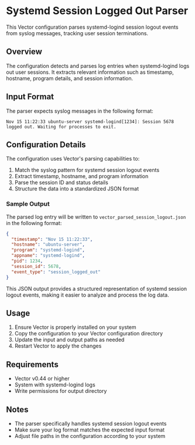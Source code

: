 # Systemd Session Logged Out Parser

This Vector configuration parses systemd-logind session logout events from syslog messages, tracking user session terminations.

## Overview

The configuration detects and parses log entries when systemd-logind logs out user sessions. It extracts relevant information such as timestamp, hostname, program details, and session information.

## Input Format

The parser expects syslog messages in the following format:

```
Nov 15 11:22:33 ubuntu-server systemd-logind[1234]: Session 5678 logged out. Waiting for processes to exit.
```

## Configuration Details

The configuration uses Vector's parsing capabilities to:
1. Match the syslog pattern for systemd session logout events
2. Extract timestamp, hostname, and program information
3. Parse the session ID and status details
4. Structure the data into a standardized JSON format

### Sample Output

The parsed log entry will be written to `vector_parsed_session_logout.json` in the following format:

```json
{
  "timestamp": "Nov 15 11:22:33",
  "hostname": "ubuntu-server",
  "program": "systemd-logind",
  "appname": "systemd-logind",
  "pid": 1234,
  "session_id": 5678,
  "event_type": "session_logged_out"
}
```

This JSON output provides a structured representation of systemd session logout events, making it easier to analyze and process the log data.

## Usage

1. Ensure Vector is properly installed on your system
2. Copy the configuration to your Vector configuration directory
3. Update the input and output paths as needed
4. Restart Vector to apply the changes

## Requirements

- Vector v0.44 or higher
- System with systemd-logind logs
- Write permissions for output directory

## Notes

- The parser specifically handles systemd session logout events
- Make sure your log format matches the expected input format
- Adjust file paths in the configuration according to your system
